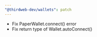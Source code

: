 ```yaml
---
"@thirdweb-dev/wallets": patch
---
```


- Fix PaperWallet.connect() error
- Fix return type of Wallet.autoConnect()
